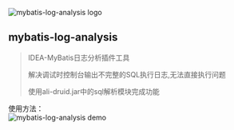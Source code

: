 ![mybatis-log-analysis logo](https://plugins.jetbrains.com/files/14958/148907/icon/pluginIcon.svg)

## mybatis-log-analysis

> IDEA-MyBatis日志分析插件工具  
>   
> 解决调试时控制台输出不完整的SQL执行日志,无法直接执行问题  
>   
> 使用ali-druid.jar中的sql解析模块完成功能

使用方法：  
![mybatis-log-analysis demo](https://yanuoer.oss-cn-beijing.aliyuncs.com/my-batis-log/demonstration.gif)
